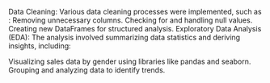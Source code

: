 Data Cleaning: Various data cleaning processes were implemented, such as  :
Removing unnecessary columns.
Checking for and handling null values.
Creating new DataFrames for structured analysis.
Exploratory Data Analysis (EDA): The analysis involved summarizing data statistics and deriving insights, including:

Visualizing sales data by gender using libraries like pandas and seaborn.
Grouping and analyzing data to identify trends.
